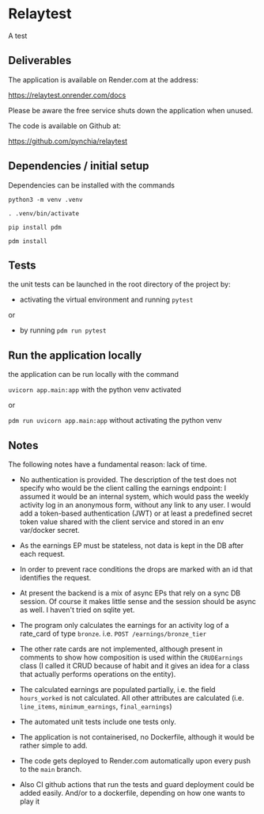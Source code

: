 
# Relaytest

A test

## Deliverables

The application is available on Render.com at the address:

https://relaytest.onrender.com/docs

Please be aware the free service shuts down the application when unused.

The code is available on Github at:

https://github.com/pynchia/relaytest


## Dependencies / initial setup

Dependencies can be installed with the commands

`python3 -m venv .venv`

`. .venv/bin/activate`

`pip install pdm`

`pdm install`


## Tests

the unit tests can be launched in the root directory of the project by:

- activating the virtual environment and running `pytest`

or

- by running `pdm run pytest`

## Run the application locally

the application can be run locally with the command

`uvicorn app.main:app` with the python venv activated

or

`pdm run uvicorn app.main:app` without activating the python venv


## Notes

The following notes have a fundamental reason: lack of time.


- No authentication is provided. The description of the test does not specify who would be the client calling the earnings endpoint: I assumed it would be an internal system, which would pass the weekly activity log in an anonymous form, without any link to any user. I would add a token-based authentication (JWT) or at least a predefined secret token value shared with the client service and stored in an env var/docker secret.

- As the earnings EP must be stateless, not data is kept in the DB after each request.

- In order to prevent race conditions the drops are marked with an id that identifies the request.

- At present the backend is a mix of async EPs that rely on a sync DB session. Of course it makes little sense and the session should be async as well. I haven't tried on sqlite yet.

- The program only calculates the earnings for an activity log of a rate_card of type `bronze`. i.e. `POST /earnings/bronze_tier`

- The other rate cards are not implemented, although present in comments to show how composition is used within the `CRUDEarnings` class  (I called it CRUD because of habit and it gives an idea for a class that actually performs operations on the entity).

- The calculated earnings are populated partially, i.e. the field `hours_worked` is not calculated. All other attributes are calculated (i.e. `line_items`, `minimum_earnings`, `final_earnings`)

- The automated unit tests include one tests only.

- The application is not containerised, no Dockerfile, although it would be rather simple to add.

- The code gets deployed to Render.com automatically upon every push to the `main` branch.

- Also CI github actions that run the tests and guard deployment could be added easily. And/or to a dockerfile, depending on how one wants to play it


